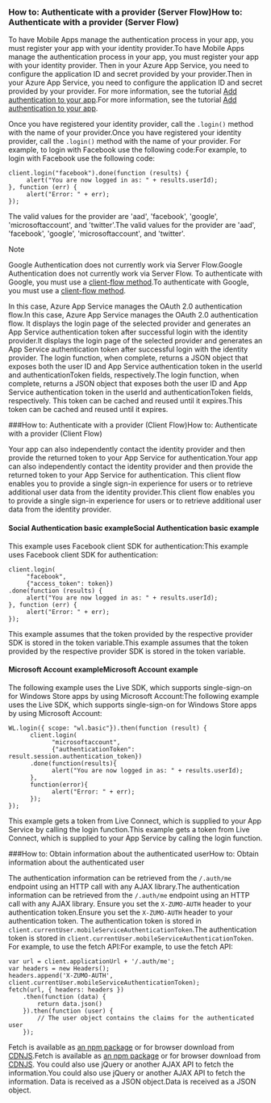 ### <a name="server-auth"></a><span data-ttu-id="1842f-101">How to: Authenticate with a provider (Server Flow)</span><span class="sxs-lookup"><span data-stu-id="1842f-101">How to: Authenticate with a provider (Server Flow)</span></span>
<span data-ttu-id="1842f-102">To have Mobile Apps manage the authentication process in your app, you must register your app with your identity provider.</span><span class="sxs-lookup"><span data-stu-id="1842f-102">To have Mobile Apps manage the authentication process in your app, you must register your app with your identity provider.</span></span> <span data-ttu-id="1842f-103">Then in your Azure App Service, you need to configure the application ID and secret provided by your provider.</span><span class="sxs-lookup"><span data-stu-id="1842f-103">Then in your Azure App Service, you need to configure the application ID and secret provided by your provider.</span></span>
<span data-ttu-id="1842f-104">For more information, see the tutorial [Add authentication to your app](../articles/app-service-mobile/app-service-mobile-cordova-get-started-users.md).</span><span class="sxs-lookup"><span data-stu-id="1842f-104">For more information, see the tutorial [Add authentication to your app](../articles/app-service-mobile/app-service-mobile-cordova-get-started-users.md).</span></span>

<span data-ttu-id="1842f-105">Once you have registered your identity provider, call the `.login()` method with the name of your provider.</span><span class="sxs-lookup"><span data-stu-id="1842f-105">Once you have registered your identity provider, call the `.login()` method with the name of your provider.</span></span> <span data-ttu-id="1842f-106">For example, to login with Facebook use the following code:</span><span class="sxs-lookup"><span data-stu-id="1842f-106">For example, to login with Facebook use the following code:</span></span>

```
client.login("facebook").done(function (results) {
     alert("You are now logged in as: " + results.userId);
}, function (err) {
     alert("Error: " + err);
});
```

<span data-ttu-id="1842f-107">The valid values for the provider are 'aad', 'facebook', 'google', 'microsoftaccount', and 'twitter'.</span><span class="sxs-lookup"><span data-stu-id="1842f-107">The valid values for the provider are 'aad', 'facebook', 'google', 'microsoftaccount', and 'twitter'.</span></span>

> [!NOTE]
> <span data-ttu-id="1842f-108">Google Authentication does not currently work via Server Flow.</span><span class="sxs-lookup"><span data-stu-id="1842f-108">Google Authentication does not currently work via Server Flow.</span></span>  <span data-ttu-id="1842f-109">To authenticate with Google, you must use a [client-flow method](#client-auth).</span><span class="sxs-lookup"><span data-stu-id="1842f-109">To authenticate with Google, you must use a [client-flow method](#client-auth).</span></span>

<span data-ttu-id="1842f-110">In this case, Azure App Service manages the OAuth 2.0 authentication flow.</span><span class="sxs-lookup"><span data-stu-id="1842f-110">In this case, Azure App Service manages the OAuth 2.0 authentication flow.</span></span>  <span data-ttu-id="1842f-111">It displays the login page of the selected provider and generates an App Service authentication token after successful login with the identity provider.</span><span class="sxs-lookup"><span data-stu-id="1842f-111">It displays the login page of the selected provider and generates an App Service authentication token after successful login with the identity provider.</span></span> <span data-ttu-id="1842f-112">The login function, when complete, returns a JSON object that exposes both the user ID and App Service authentication token in the userId and authenticationToken fields, respectively.</span><span class="sxs-lookup"><span data-stu-id="1842f-112">The login function, when complete, returns a JSON object that exposes both the user ID and App Service authentication token in the userId and authenticationToken fields, respectively.</span></span> <span data-ttu-id="1842f-113">This token can be cached and reused until it expires.</span><span class="sxs-lookup"><span data-stu-id="1842f-113">This token can be cached and reused until it expires.</span></span>

###<a name="client-auth"></a><span data-ttu-id="1842f-114">How to: Authenticate with a provider (Client Flow)</span><span class="sxs-lookup"><span data-stu-id="1842f-114">How to: Authenticate with a provider (Client Flow)</span></span>

<span data-ttu-id="1842f-115">Your app can also independently contact the identity provider and then provide the returned token to your App Service for authentication.</span><span class="sxs-lookup"><span data-stu-id="1842f-115">Your app can also independently contact the identity provider and then provide the returned token to your App Service for authentication.</span></span> <span data-ttu-id="1842f-116">This client flow enables you to provide a single sign-in experience for users or to retrieve additional user data from the identity provider.</span><span class="sxs-lookup"><span data-stu-id="1842f-116">This client flow enables you to provide a single sign-in experience for users or to retrieve additional user data from the identity provider.</span></span>

#### <a name="social-authentication-basic-example"></a><span data-ttu-id="1842f-117">Social Authentication basic example</span><span class="sxs-lookup"><span data-stu-id="1842f-117">Social Authentication basic example</span></span>

<span data-ttu-id="1842f-118">This example uses Facebook client SDK for authentication:</span><span class="sxs-lookup"><span data-stu-id="1842f-118">This example uses Facebook client SDK for authentication:</span></span>

```
client.login(
     "facebook",
     {"access_token": token})
.done(function (results) {
     alert("You are now logged in as: " + results.userId);
}, function (err) {
     alert("Error: " + err);
});

```
<span data-ttu-id="1842f-119">This example assumes that the token provided by the respective provider SDK is stored in the token variable.</span><span class="sxs-lookup"><span data-stu-id="1842f-119">This example assumes that the token provided by the respective provider SDK is stored in the token variable.</span></span>

#### <a name="microsoft-account-example"></a><span data-ttu-id="1842f-120">Microsoft Account example</span><span class="sxs-lookup"><span data-stu-id="1842f-120">Microsoft Account example</span></span>

<span data-ttu-id="1842f-121">The following example uses the Live SDK, which supports single-sign-on for Windows Store apps by using Microsoft Account:</span><span class="sxs-lookup"><span data-stu-id="1842f-121">The following example uses the Live SDK, which supports single-sign-on for Windows Store apps by using Microsoft Account:</span></span>

```
WL.login({ scope: "wl.basic"}).then(function (result) {
      client.login(
            "microsoftaccount",
            {"authenticationToken": result.session.authentication_token})
      .done(function(results){
            alert("You are now logged in as: " + results.userId);
      },
      function(error){
            alert("Error: " + err);
      });
});

```

<span data-ttu-id="1842f-122">This example gets a token from Live Connect, which is supplied to your App Service by calling the login function.</span><span class="sxs-lookup"><span data-stu-id="1842f-122">This example gets a token from Live Connect, which is supplied to your App Service by calling the login function.</span></span>

###<a name="auth-getinfo"></a><span data-ttu-id="1842f-123">How to: Obtain information about the authenticated user</span><span class="sxs-lookup"><span data-stu-id="1842f-123">How to: Obtain information about the authenticated user</span></span>

<span data-ttu-id="1842f-124">The authentication information can be retrieved from the `/.auth/me` endpoint using an HTTP call with any AJAX library.</span><span class="sxs-lookup"><span data-stu-id="1842f-124">The authentication information can be retrieved from the `/.auth/me` endpoint using an HTTP call with any AJAX library.</span></span>  <span data-ttu-id="1842f-125">Ensure you set the `X-ZUMO-AUTH` header to your authentication token.</span><span class="sxs-lookup"><span data-stu-id="1842f-125">Ensure you set the `X-ZUMO-AUTH` header to your authentication token.</span></span>  <span data-ttu-id="1842f-126">The authentication token is stored in `client.currentUser.mobileServiceAuthenticationToken`.</span><span class="sxs-lookup"><span data-stu-id="1842f-126">The authentication token is stored in `client.currentUser.mobileServiceAuthenticationToken`.</span></span>  <span data-ttu-id="1842f-127">For example, to use the fetch API:</span><span class="sxs-lookup"><span data-stu-id="1842f-127">For example, to use the fetch API:</span></span>

```
var url = client.applicationUrl + '/.auth/me';
var headers = new Headers();
headers.append('X-ZUMO-AUTH', client.currentUser.mobileServiceAuthenticationToken);
fetch(url, { headers: headers })
    .then(function (data) {
        return data.json()
    }).then(function (user) {
        // The user object contains the claims for the authenticated user
    });
```

<span data-ttu-id="1842f-128">Fetch is available as [an npm package](https://www.npmjs.com/package/whatwg-fetch) or for browser download from [CDNJS](https://cdnjs.com/libraries/fetch).</span><span class="sxs-lookup"><span data-stu-id="1842f-128">Fetch is available as [an npm package](https://www.npmjs.com/package/whatwg-fetch) or for browser download from [CDNJS](https://cdnjs.com/libraries/fetch).</span></span> <span data-ttu-id="1842f-129">You could also use jQuery or another AJAX API to fetch the information.</span><span class="sxs-lookup"><span data-stu-id="1842f-129">You could also use jQuery or another AJAX API to fetch the information.</span></span>  <span data-ttu-id="1842f-130">Data is received as a JSON object.</span><span class="sxs-lookup"><span data-stu-id="1842f-130">Data is received as a JSON object.</span></span>
